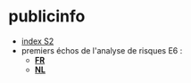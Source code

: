 # publicinfo

* [index S2](https://Newdevprojects.github.io/publicinfo/S2/)
* premiers échos de l'analyse de risques E6 :
    * **[FR](https://Newdevprojects.github.io/publicinfo/E6/2018-04.html)**
    * **[NL](https://Newdevprojects.github.io/publicinfo/E6/2018-04_NL.html)**
